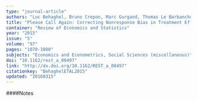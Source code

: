 ```yaml
---
type: "journal-article"
authors: "Luc Behaghel, Bruno Crepon, Marc Gurgand, Thomas Le Barbanchon"
title: "Please Call Again: Correcting Nonresponse Bias in Treatment Effect Models"
container: "Review of Economics and Statistics"
year: "2015"
issue: "5"
volume: "97"
pages: "1070-1080"
subjects: "Economics and Econometrics, Social Sciences (miscellaneous)"
doi: "10.1162/rest_a_00497"
link: "http://dx.doi.org/10.1162/REST_a_00497"
citationkey: "BehaghelETAL2015"
updated: "20160315"
---
```


####Notes
